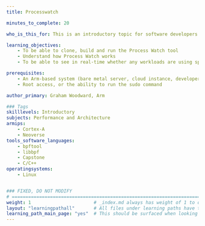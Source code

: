 ```yaml
---
title: Processwatch 

minutes_to_complete: 20

who_is_this_for: This is an introductory topic for software developers who want to build and run the Process Watch tool on their aarch64 machine. This tool can be used to see whether the system, or an individual workload, is making use of specific Arm instructions/features.

learning_objectives: 
    - To be able to clone, build and run the Process Watch tool
    - Understand how Process Watch works
    - To be able to see in real-time whether any workloads are using specific Arm instructions/features

prerequisites:
    - An Arm-based system (bare metal server, cloud instance, developer board) running Linux with kernel version 5.8.0 or later
    - Root access, or the ability to run the sudo command

author_primary: Graham Woodward, Arm

### Tags
skilllevels: Introductory
subjects: Performance and Architecture
armips:
    - Cortex-A
    - Neoverse
tools_software_languages:
    - bpftool
    - libbpf
    - Capstone
    - C/C++
operatingsystems:
    - Linux


### FIXED, DO NOT MODIFY
# ================================================================================
weight: 1                       # _index.md always has weight of 1 to order correctly
layout: "learningpathall"       # All files under learning paths have this same wrapper
learning_path_main_page: "yes"  # This should be surfaced when looking for related content. Only set for _index.md of learning path content.
---
```

